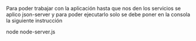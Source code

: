 Para poder trabajar con la aplicación hasta que nos den 
los servicios se aplico json-server y para poder ejecutarlo 
solo se debe poner en la consola la siguiente instrucción

node node-server.js